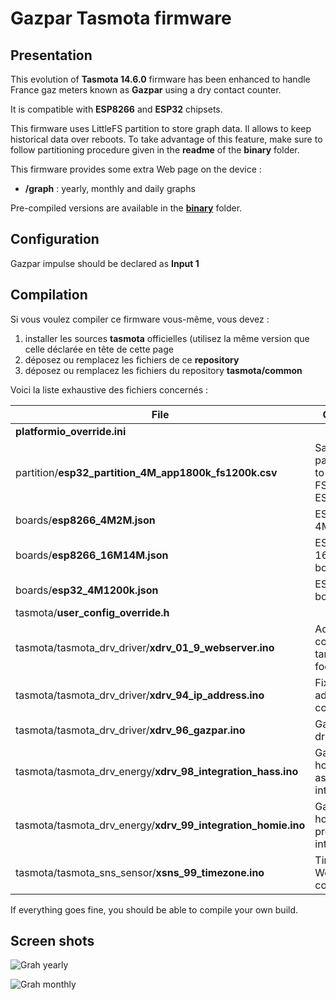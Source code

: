 Gazpar Tasmota firmware
=============

Presentation
------------

This evolution of **Tasmota 14.6.0** firmware has been enhanced to handle France gaz meters known as **Gazpar** using a dry contact counter.

It is compatible with **ESP8266** and **ESP32** chipsets.
 
This firmware uses LittleFS partition to store graph data. Il allows to keep historical data over reboots.
To take advantage of this feature, make sure to follow partitioning procedure given in the **readme** of the **binary** folder.

This firmware provides some extra Web page on the device :
  * **/graph** : yearly, monthly and daily graphs

Pre-compiled versions are available in the [**binary**](https://github.com/NicolasBernaerts/tasmota/tree/master/gazpar/binary) folder.

Configuration
-------------

Gazpar impulse should be declared as **Input 1**

Compilation
-----------

Si vous voulez compiler ce firmware vous-même, vous devez :
1. installer les sources **tasmota** officielles (utilisez la même version que celle déclarée en tête de cette page
2. déposez ou remplacez les fichiers de ce **repository**
3. déposez ou remplacez les fichiers du repository **tasmota/common**

Voici la liste exhaustive des fichiers concernés :

| File    |  Comment  |
| --- | --- |
| **platformio_override.ini** |    |
| partition/**esp32_partition_4M_app1800k_fs1200k.csv** | Safeboot partitioning to get 1.3Mb FS on 4Mb ESP32   |
| boards/**esp8266_4M2M.json** | ESP8266 4Mb boards  |
| boards/**esp8266_16M14M.json** | ESP8266 16Mb boards  |
| boards/**esp32_4M1200k.json** | ESP32 4Mb boards  |
| tasmota/**user_config_override.h**  |    |
| tasmota/tasmota_drv_driver/**xdrv_01_9_webserver.ino** | Add compilation target in footer  |
| tasmota/tasmota_drv_driver/**xdrv_94_ip_address.ino** | Fixed IP address Web configuration |
| tasmota/tasmota_drv_driver/**xdrv_96_gazpar.ino** | Gazpar driver |
| tasmota/tasmota_drv_energy/**xdrv_98_integration_hass.ino** | Gazpar home assistant integration  |
| tasmota/tasmota_drv_energy/**xdrv_99_integration_homie.ino** | Gazpar homie protocol integration  |
| tasmota/tasmota_sns_sensor/**xsns_99_timezone.ino** | Timezone Web configuration |

If everything goes fine, you should be able to compile your own build.

Screen shots
------------

 ![Grah yearly](https://raw.githubusercontent.com/NicolasBernaerts/tasmota/master/gazpar/screen/gazpar-graph-year.png)
 
 ![Grah monthly](https://raw.githubusercontent.com/NicolasBernaerts/tasmota/master/gazpar/screen/gazpar-graph-month.png)
